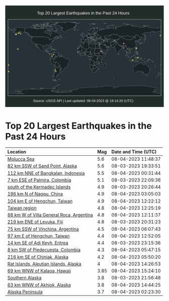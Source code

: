 ![Map](./map.png)

# Top 20 Largest Earthquakes in the Past 24 Hours

| Location | Mag | Date and Time (UTC) |
|:---|:---|:---|
| [Molucca Sea](https://earthquake.usgs.gov/earthquakes/eventpage/us6000kxs1) | 5.6 | 08-04-2023 11:48:37 |
| [82 km SSW of Sand Point, Alaska](https://earthquake.usgs.gov/earthquakes/eventpage/us6000kxme) | 5.6 | 08-03-2023 19:33:51 |
| [112 km NNE of Bangkalan, Indonesia](https://earthquake.usgs.gov/earthquakes/eventpage/us6000kxp7) | 5.5 | 08-04-2023 00:31:44 |
| [7 km ESE of Palmira, Colombia](https://earthquake.usgs.gov/earthquakes/eventpage/us6000kxnn) | 5.1 | 08-03-2023 22:09:36 |
| [south of the Kermadec Islands](https://earthquake.usgs.gov/earthquakes/eventpage/us6000kxn3) | 4.9 | 08-03-2023 20:26:44 |
| [196 km N of Nagqu, China](https://earthquake.usgs.gov/earthquakes/eventpage/us6000kxqs) | 4.9 | 08-04-2023 03:05:03 |
| [104 km E of Hengchun, Taiwan](https://earthquake.usgs.gov/earthquakes/eventpage/us6000kxsl) | 4.9 | 08-04-2023 12:22:12 |
| [Taiwan region](https://earthquake.usgs.gov/earthquakes/eventpage/us6000kxsm) | 4.8 | 08-04-2023 12:25:19 |
| [88 km W of Villa General Roca, Argentina](https://earthquake.usgs.gov/earthquakes/eventpage/us6000kxse) | 4.8 | 08-04-2023 12:11:37 |
| [219 km ENE of Levuka, Fiji](https://earthquake.usgs.gov/earthquakes/eventpage/us6000kxmt) | 4.8 | 08-03-2023 20:31:23 |
| [75 km SSW of Vinchina, Argentina](https://earthquake.usgs.gov/earthquakes/eventpage/us6000kxr7) | 4.5 | 08-04-2023 06:07:43 |
| [97 km E of Hengchun, Taiwan](https://earthquake.usgs.gov/earthquakes/eventpage/us6000kxsv) | 4.4 | 08-04-2023 12:52:05 |
| [14 km SE of Adi Keyh, Eritrea](https://earthquake.usgs.gov/earthquakes/eventpage/us6000kxnz) | 4.4 | 08-03-2023 23:15:36 |
| [8 km SW of Piedecuesta, Colombia](https://earthquake.usgs.gov/earthquakes/eventpage/us6000kxr4) | 4.3 | 08-04-2023 05:47:15 |
| [216 km SE of Chiniak, Alaska](https://earthquake.usgs.gov/earthquakes/eventpage/us6000kxr6) | 4.2 | 08-04-2023 05:50:20 |
| [Rat Islands, Aleutian Islands, Alaska](https://earthquake.usgs.gov/earthquakes/eventpage/us6000kxun) | 4 | 08-04-2023 14:26:53 |
| [69 km WNW of Kalaoa, Hawaii](https://earthquake.usgs.gov/earthquakes/eventpage/hv73509652) | 3.85 | 08-04-2023 15:24:10 |
| [Southern Alaska](https://earthquake.usgs.gov/earthquakes/eventpage/ak0239vxdtm6) | 3.8 | 08-03-2023 21:56:48 |
| [63 km WNW of Akhiok, Alaska](https://earthquake.usgs.gov/earthquakes/eventpage/ak0239xgoij0) | 3.8 | 08-04-2023 14:44:25 |
| [Alaska Peninsula](https://earthquake.usgs.gov/earthquakes/eventpage/us6000kxqj) | 3.7 | 08-04-2023 02:23:30 |
